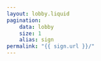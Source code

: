 ```yaml
---
layout: lobby.liquid
pagination:
    data: lobby
    size: 1
    alias: sign
permalink: "{{ sign.url }}/"
---
```

